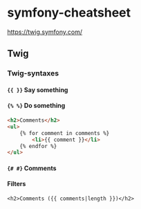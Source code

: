 # symfony-cheatsheet

https://twig.symfony.com/
## Twig

### Twig-syntaxes


#### `{{ }}` Say something


#### `{% %}` Do something

```HTML
<h2>Comments</h2>
<ul>
    {% for comment in comments %}
        <li>{{ comment }}</li>
    {% endfor %}
</ul>
```

#### `{# #}` Comments

#### Filters

`<h2>Comments ({{ comments|length }})</h2>`


